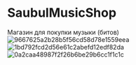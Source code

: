 # SaubulMusicShop
Магазин для покупки музыки (битов)
![9667625a2b28b5f56cd58d78e1559eea](https://user-images.githubusercontent.com/47269236/184611917-d8eb824b-5d39-4537-ab73-4bc91dd8e692.png)
![1bd792fcd2d56e61c2abefd12edf82da](https://user-images.githubusercontent.com/47269236/184611916-0f1cd07c-8f5d-42d3-9211-9c05364f7185.png)
![0a2caa48987f2f26b6be29b6cc1f1c1c](https://user-images.githubusercontent.com/47269236/184611913-79d60f20-4f68-4068-8c11-9dd9c42afa6b.png)
